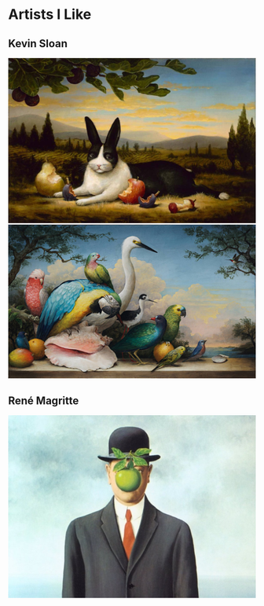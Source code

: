 
# Artists I Like

## Kevin Sloan

<img src="the-satisfied-hare.jpg" alt="The Satisfied Hare" style="width:600px;" />

<img src="a-modern-family.jpg" alt="A Modern Family" style="width:600px;" />

## René Magritte

<img src="il_figlio_delluomo_magritte.jpg" style="width: 600px" />
